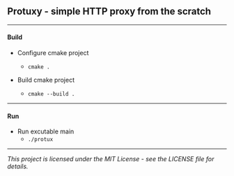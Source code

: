 ## Protuxy - simple HTTP proxy from the scratch

---

#### Build

* Configure cmake project
    * `cmake .`

* Build cmake project
    * `cmake --build .`

---

#### Run

* Run excutable main
    * `./protux`

---

*This project is licensed under the MIT License - see the LICENSE file for details.*

